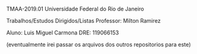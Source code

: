 TMAA-2019.01 Universidade Federal do Rio de Janeiro

Trabalhos/Estudos Dirigidos/Listas 
Professor: Milton Ramirez


Aluno: Luis Miguel Carmona
DRE: 119066153

(eventualmente irei passar os arquivos dos outros repositorios para este)
